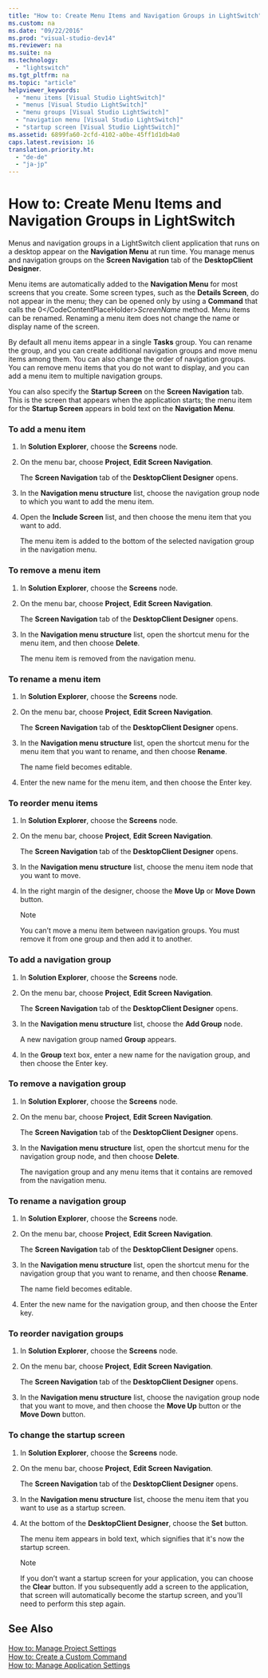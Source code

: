 ```yaml
---
title: "How to: Create Menu Items and Navigation Groups in LightSwitch"
ms.custom: na
ms.date: "09/22/2016"
ms.prod: "visual-studio-dev14"
ms.reviewer: na
ms.suite: na
ms.technology: 
  - "lightswitch"
ms.tgt_pltfrm: na
ms.topic: "article"
helpviewer_keywords: 
  - "menu items [Visual Studio LightSwitch]"
  - "menus [Visual Studio LightSwitch]"
  - "menu groups [Visual Studio LightSwitch]"
  - "navigation menu [Visual Studio LightSwitch]"
  - "startup screen [Visual Studio LightSwitch]"
ms.assetid: 6899fa60-2cfd-4102-a0be-45ff1d1db4a0
caps.latest.revision: 16
translation.priority.ht: 
  - "de-de"
  - "ja-jp"
---
```

# How to: Create Menu Items and Navigation Groups in LightSwitch
Menus and navigation groups in a LightSwitch client application that runs on a desktop appear on the **Navigation Menu** at run time. You manage menus and navigation groups on the **Screen Navigation** tab of the **DesktopClient Designer**.  
  
 Menu items are automatically added to the **Navigation Menu** for most screens that you create. Some screen types, such as the **Details Screen**, do not appear in the menu; they can be opened only by using a **Command** that calls the <CodeContentPlaceHolder>0\</CodeContentPlaceHolder>*ScreenName* method. Menu items can be renamed. Renaming a menu item does not change the name or display name of the screen.  
  
 By default all menu items appear in a single **Tasks** group. You can rename the group, and you can create additional navigation groups and move menu items among them. You can also change the order of navigation groups. You can remove menu items that you do not want to display, and you can add a menu item to multiple navigation groups.  
  
 You can also specify the **Startup Screen** on the **Screen Navigation** tab. This is the screen that appears when the application starts; the menu item for the **Startup Screen** appears in bold text on the **Navigation Menu**.  
  
### To add a menu item  
  
1.  In **Solution Explorer**, choose the **Screens** node.  
  
2.  On the menu bar, choose **Project**, **Edit Screen Navigation**.  
  
     The **Screen Navigation** tab of the **DesktopClient Designer** opens.  
  
3.  In the  **Navigation menu structure** list, choose the navigation group node to which you want to add the menu item.  
  
4.  Open the **Include Screen** list, and then choose the menu item that you want to add.  
  
     The menu item is added to the bottom of the selected navigation group in the navigation menu.  
  
### To remove a menu item  
  
1.  In **Solution Explorer**, choose the **Screens** node.  
  
2.  On the menu bar, choose **Project**, **Edit Screen Navigation**.  
  
     The **Screen Navigation** tab of the **DesktopClient Designer** opens.  
  
3.  In the  **Navigation menu structure** list, open the shortcut menu for the menu item, and then choose **Delete**.  
  
     The menu item is removed from the navigation menu.  
  
### To rename a menu item  
  
1.  In **Solution Explorer**, choose the **Screens** node.  
  
2.  On the menu bar, choose **Project**, **Edit Screen Navigation**.  
  
     The **Screen Navigation** tab of the **DesktopClient Designer** opens.  
  
3.  In the **Navigation menu structure** list, open the shortcut menu for the menu item that you want to rename, and then choose **Rename**.  
  
     The name field becomes editable.  
  
4.  Enter the new name for the menu item, and then choose the Enter key.  
  
### To reorder menu items  
  
1.  In **Solution Explorer**, choose the **Screens** node.  
  
2.  On the menu bar, choose **Project**, **Edit Screen Navigation**.  
  
     The **Screen Navigation** tab of the **DesktopClient Designer** opens.  
  
3.  In the **Navigation menu structure** list, choose the menu item node that you want to move.  
  
4.  In the right margin of the designer, choose the **Move Up** or **Move Down** button.  
  
    > [!NOTE]
    >  You can’t move a menu item between navigation groups. You must remove it from one group and then add it to another.  
  
### To add a navigation group  
  
1.  In **Solution Explorer**, choose the **Screens** node.  
  
2.  On the menu bar, choose **Project**, **Edit Screen Navigation**.  
  
     The **Screen Navigation** tab of the **DesktopClient Designer** opens.  
  
3.  In the  **Navigation menu structure** list, choose the **Add Group** node.  
  
     A new navigation group named **Group** appears.  
  
4.  In the **Group** text box, enter a new name for the navigation group, and then choose the Enter key.  
  
### To remove a navigation group  
  
1.  In **Solution Explorer**, choose the **Screens** node.  
  
2.  On the menu bar, choose **Project**, **Edit Screen Navigation**.  
  
     The **Screen Navigation** tab of the **DesktopClient Designer** opens.  
  
3.  In the **Navigation menu structure** list, open the shortcut menu for the navigation group node, and then choose **Delete**.  
  
     The navigation group and any menu items that it contains are removed from the navigation menu.  
  
### To rename a navigation group  
  
1.  In **Solution Explorer**, choose the **Screens** node.  
  
2.  On the menu bar, choose **Project**, **Edit Screen Navigation**.  
  
     The **Screen Navigation** tab of the **DesktopClient Designer** opens.  
  
3.  In the **Navigation menu structure** list, open the shortcut menu for the navigation group that you want to rename, and then choose **Rename**.  
  
     The name field becomes editable.  
  
4.  Enter the new name for the navigation group, and then choose the Enter key.  
  
### To reorder navigation groups  
  
1.  In **Solution Explorer**, choose the **Screens** node.  
  
2.  On the menu bar, choose **Project**, **Edit Screen Navigation**.  
  
     The **Screen Navigation** tab of the **DesktopClient Designer** opens.  
  
3.  In the **Navigation menu structure** list, choose the navigation group node that you want to move, and then choose the **Move Up** button or the **Move Down** button.  
  
### To change the startup screen  
  
1.  In **Solution Explorer**, choose the **Screens** node.  
  
2.  On the menu bar, choose **Project**, **Edit Screen Navigation**.  
  
     The **Screen Navigation** tab of the **DesktopClient Designer** opens.  
  
3.  In the **Navigation menu structure** list, choose the menu item that you want to use as a startup screen.  
  
4.  At the bottom of the **DesktopClient Designer**, choose the **Set** button.  
  
     The menu item appears in bold text, which signifies that it's now the startup screen.  
  
    > [!NOTE]
    >  If you don’t want a startup screen for your application, you can choose the **Clear** button. If you subsequently add a screen to the application, that screen will automatically become the startup screen, and you'll need to perform this step again.  
  
## See Also  
 [How to: Manage Project Settings](../vs140/how-to--manage-application-settings-in-lightswitch.md)   
 [How to: Create a Custom Command](../vs140/how-to--add-a-custom-command-to-a-silverlight-screen.md)   
 [How to: Manage Application Settings](../vs140/how-to--manage-application-settings-in-lightswitch.md)
